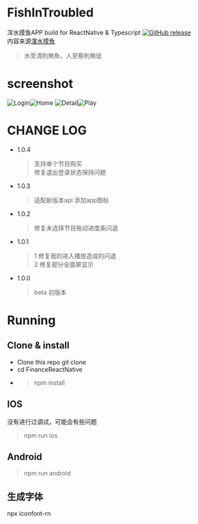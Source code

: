 # FishInTroubled
浑水摸鱼APP build for ReactNative & Typescript [![GitHub release](https://img.shields.io/github/v/release/szqingt/FishInTroubled?include_prereleases&style=flat-square)](https://github.com/szqingt/FishInTroubled/releases)  
内容来源[渾水摸魚](https://imayu.com/) 
> 水至清則無魚，人至察則無徒  

# screenshot
![Login](./screenshot/login.jpg)![Home](./screenshot/home.jpg)
![Detail](./screenshot/detail.jpg)![Play](./screenshot/play.jpg)
# CHANGE LOG
* 1.0.4  
  > 支持单个节目购买  
  > 修复退出登录状态保持问题
* 1.0.3  
  > 适配新版本api
  > 添加app图标
* 1.0.2  
  > 修复未选择节目拖动进度条闪退
* 1.0.1  
  > 1.修复我的进入播放造成的闪退  
  > 2.修复部分全面屏显示
* 1.0.0  
  > beta 初版本 
# Running
## Clone & install
* Clone this repo git clone 
* cd FinanceReactNative
* > npm install
## IOS
没有进行过调试，可能会有些问题
> npm run ios
## Android
> npm run android
## 生成字体
npx iconfont-rn
